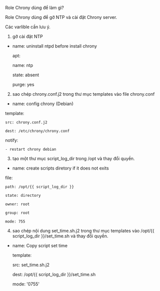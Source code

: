 Role Chrony dùng để làm gì?

Role Chrony dùng để gỡ NTP và cài đặt Chrony server.

Các varlible cần lưu ý.

01. gỡ cài đặt NTP

- name: uninstall ntpd before install chrony

  apt:

    name: ntp

    state: absent
    
    purge: yes


02. sao chép chrony.conf.j2 trong thư mục templates vào file chrony.conf

 - name: config chrony (Debian)

  template:

    src: chrony.conf.j2

    dest: /etc/chrony/chrony.conf
    
  notify:

    - restart chrony debian


03.  tạo một thư mục script_log_dir trong /opt và  thay đổi quyền.

 - name: create scripts diretory if it does not exits

  file: 

    path: /opt/{{ script_log_dir }}

    state: directory

    owner: root

    group: root

    mode: 755

04. sao chép nội dung set_time.sh.j2 trong thư mục templates vào /opt/{{ script_log_dir }}/set_time.sh và thay đổi quyền.

- name: Copy script set time

  template:

    src: set_time.sh.j2

    dest: /opt/{{ script_log_dir }}/set_time.sh

    mode: '0755'


